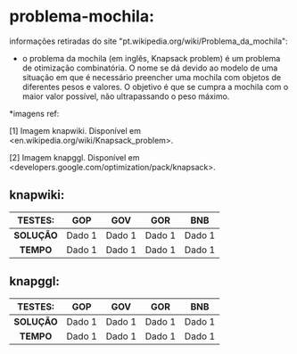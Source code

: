 # problema-mochila:

informações retiradas do site "pt.wikipedia.org/wiki/Problema_da_mochila":

- o problema da mochila (em inglês, Knapsack problem) é um problema de otimização combinatória. O nome se dá devido ao modelo de uma situação em que é necessário preencher uma mochila com objetos de diferentes pesos e valores. O objetivo é que se cumpra a mochila com o maior valor possível, não ultrapassando o peso máximo.

*imagens ref:

[1] Imagem knapwiki. Disponível em <en.wikipedia.org/wiki/Knapsack_problem>.

[2] Imagem knapggl. Disponível em <developers.google.com/optimization/pack/knapsack>.

## knapwiki:

| TESTES: | GOP | GOV | GOR | BNB |
|:-----------:|-------------|-------------|-------------|-------------|
| **SOLUÇÃO** | Dado 1      | Dado 1      | Dado 1      | Dado 1      |
| **TEMPO**   | Dado 1      | Dado 1      | Dado 1      | Dado 1      |

## knapggl:

| TESTES: | GOP | GOV | GOR | BNB |
|:-----------:|-------------|-------------|-------------|-------------|
| **SOLUÇÃO** | Dado 1      | Dado 1      | Dado 1      | Dado 1      |
| **TEMPO**   | Dado 1      | Dado 1      | Dado 1      | Dado 1      |
